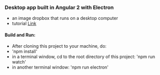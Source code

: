 ### Desktop app built in Angular 2 with Electron
- an image dropbox that runs on a desktop computer
- tutorial [Link](https://auth0.com/blog/2015/12/15/create-a-desktop-app-with-angular-2-and-electron/)

#### Build and Run:
- After cloning this project to your machine, do:
- 'npm install'
- in a terminal window, cd to the root directory of this project: 'npm run watch'
- in another terminal window: 'npm run electron'
